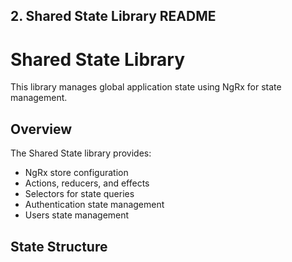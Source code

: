 
## 2. Shared State Library README

 

 
# Shared State Library

This library manages global application state using NgRx for state management.

## Overview

The Shared State library provides:
- NgRx store configuration
- Actions, reducers, and effects
- Selectors for state queries
- Authentication state management
- Users state management

## State Structure

 